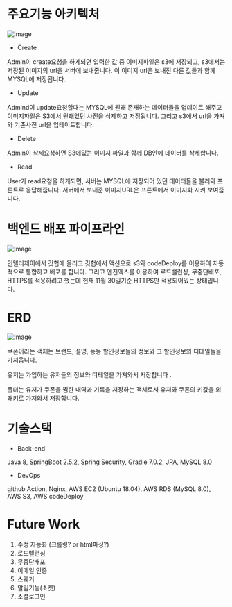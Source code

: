 
# 주요기능 아키텍처
![image](https://user-images.githubusercontent.com/90609214/144568667-2a0749ca-d04c-4606-8aa2-9dcb98e77eb3.png)

* Create

Admin이 create요청을 하게되면 입력한 값 중 이미지파일은 s3에 저장되고, s3에서는 저장된 이미지의 url을 서버에 보내줍니다. 이 이미지 url은 보내진 다른 값들과 함께 MYSQL에 저장됩니다. 
* Update

Admind이 update요청할때는 MYSQL에 원래 존재하는 데이터들을 업데이트 해주고 이미지파일은 S3에서 원래있던 사진을 삭제하고 저장됩니다. 그리고 s3에서 url을 가져와 기존사진 url을 업테이트합니다.
* Delete

Admin이 삭제요청하면 S3에있는 이미지 파일과 함께 DB안에 데이터를 삭제합니다. 
* Read

User가 read요청을 하게되면, 서버는 MYSQL에 저장되어 있던 데이터들을 불러와 프론트로 응답해줍니다. 서버에서 보내준 이미지URL은 프론트에서 이미지화 시켜 보여줍니다.

 
 
# 백엔드 배포 파이프라인

![image](https://user-images.githubusercontent.com/90609214/144567611-a6a55e77-efe4-4ee2-9166-4372f80618b9.png)

인텔리제이에서 깃헙에 올리고 깃헙에서 액션으로 s3와 codeDeploy를 이용하여 자동적으로 통합하고 배포를 합니다. 그리고 엔진엑스를 이용하여 로드밸런싱, 무중단배포, HTTPS를 적용하려고 했는데 현재 11월 30일기준 HTTPS만 적용되어있는 상태입니다. 



# ERD
![image](https://user-images.githubusercontent.com/90609214/144567537-b1537ae6-6cdd-43c0-a29f-2f7a12cc3432.png)


쿠폰이라는 객체는 브랜드, 설명, 등등 할인정보들의 정보와 그 할인정보의 디테일들을 가져옵니다.  

유저는 가입하는 유저들의 정보와 디테일을 가져와서 저장합니다 . 

폴더는 유저가 쿠폰을 찜한 내역과 기록을 저장하는 객체로서 유저와 쿠폰의 키값을 외래키로 가져와서 저장합니다.

# 기술스택

* Back-end

Java 8, SpringBoot 2.5.2, Spring Security, Gradle 7.0.2, JPA, MySQL 8.0

* DevOps

github Action, Nginx, AWS EC2 (Ubuntu 18.04), AWS RDS (MySQL 8.0), AWS S3, AWS codeDeploy


# Future Work

 1. 수정 자동화 (크롤링? or html파싱?)
 2. 로드밸런싱 
 3. 무중단배포
 4. 이메일 인증 
 5. 스웨거
 6. 알림기능(소켓)
 7. 소셜로그인 
 
    

